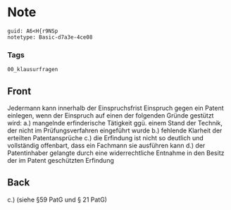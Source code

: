 # Note
```
guid: A6<H{r9NSp
notetype: Basic-d7a3e-4ce08
```

### Tags
```
00_klausurfragen
```

## Front
Jedermann kann innerhalb der Einspruchsfrist Einspruch gegen ein Patent einlegen, wenn der Einspruch auf einen der folgenden Gründe gestützt wird:
a.) mangelnde erfinderische Tätigkeit ggü. einem Stand der Technik, der nicht im Prüfungsverfahren eingeführt wurde
b.) fehlende Klarheit der erteilten Patentansprüche
c.) die Erfindung ist nicht so deutlich und vollständig offenbart, dass ein Fachmann sie ausführen kann
d.) der Patentinhaber gelangte durch eine widerrechtliche Entnahme in den Besitz der im Patent geschützten Erfindung

## Back
c.) (siehe §59 PatG und § 21 PatG)
